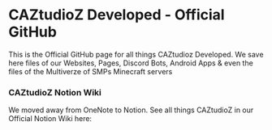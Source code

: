 # CAZtudioZ Developed - Official GitHub
This is the Official GitHub page for all things CAZtudioz Developed. We save here files of our Websites, Pages, Discord Bots, Android Apps & even the files of the Multiverze of SMPs Minecraft servers

### CAZtudioZ Notion Wiki
We moved away from OneNote to Notion. See all things CAZtudioZ in our Official Notion Wiki here: <link here>
